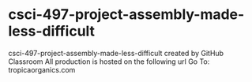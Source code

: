 # csci-497-project-assembly-made-less-difficult
csci-497-project-assembly-made-less-difficult created by GitHub Classroom
All production is hosted on the following url
Go To: tropicaorganics.com

